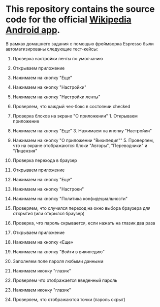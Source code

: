 # This repository contains the source code for the official [Wikipedia Android app](https://play.google.com/store/apps/details?id=org.wikipedia).

В рамках домашнего задания с помощью фреймворка Espresso были автоматизированы следующие тест-кейсы:

1. Проверка настройки ленты по умолчанию
  1. Открываем приложение
  2. Нажимаем на кнопку "Еще"
  3. Нажимаем на кнопку "Настройки"
  4. Нажимаем на кнопку "Настройки ленты"
  5. Проверяем, что каждый чек-бокс в состоянии checked

2. Проверка блоков на экране "О приложении"
  ﻿1. Открываем приложение
  2. Нажимаем на кнопку "Еще"
  ﻿3. Нажимаем на кнопку "Настройки"
  4. Нажимаем на кнопку "О приложении "Википедия""
  ﻿5. Проверяем, что на экране отображаются блоки "Авторы", "Переводчики" и "Лицензия"

3. Проверка перехода в браузер
  1. Открываем приложение
  2. Нажимаем на кнопку "Еще"
  3. Нажимаем на кнопку "Настроки"
  4. Нажимаем на кнопку "Политика конфидециальности"
  5. Проверяем, что случился переход на окно выбора браузера для открытия (или открылся браузер)

4. Проверка, что пароль скрывается, если нажать на глазик два раза
  1. Открываем приложение
  2. Нажимаем на кнопку «Еще»
  3. Нажимаем на кнопку "Войти в википедию"
  4. Заполняем поле пароля любыми данными
  5. Нажимаем иконку "глазик" 
  6. Проверяем что отображается введенный пароль
  7. Нажимаем иконку "глазик"
  8. Проверяем, что отображаются точки (пароль скрыт)


